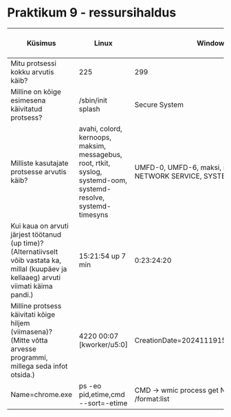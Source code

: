 # Praktikum 9 - ressursihaldus
|  Küsimus  |  Linux  |  Windows  |  Linuxis kasutatud käsklus  |  Windowsis kasutatud tööriist  |
|  ---  |  ---  |  ---  |  ---  |  ---  |
|  Mitu protsessi kokku arvutis käib?  |  225  |  299  |  ps -aux \| wc -l  |  Task Manager -> Performance  |
|  Milline on kõige esimesena käivitatud protsess?  | /sbin/init splash | Secure System | ps axo pid,cmd,comm,etime; ps -eo pid,args | Process Explorer -> Start Time |
| Milliste kasutajate protsesse arvutis käib? | avahi, colord, kernoops, maksim, messagebus, root, rtkit, syslog, systemd-oom, systemd-resolve, systemd-timesyns | UMFD-0, UMFD-6, maksi, nx, LOCAL SERVICE, NETWORK SERVICE, SYSTEM, DWM-6 | ps -eo user \| sort \| uniq | Process Explorer -> User Name |
|  Kui kaua on arvuti järjest töötanud (up time)? (Alternatiivselt võib vastata ka, millal (kuupäev ja kellaaeg) arvuti viimati käima pandi.)  |  15:21:54 up 7 min  |  0:23:24:20  |  uptime  |  Task Manager -> Performance  |
|  Milline protsess käivitati kõige hiljem (viimasena)? (Mitte võtta arvesse programmi, millega seda infot otsida.)  |  4220       00:07 [kworker/u5:0]  |  CreationDate=20241119153508.518921+120
Name=chrome.exe  |  ps -eo pid,etime,cmd --sort=-etime  |  CMD -> wmic process get Name,CreationDate /format:list  |
